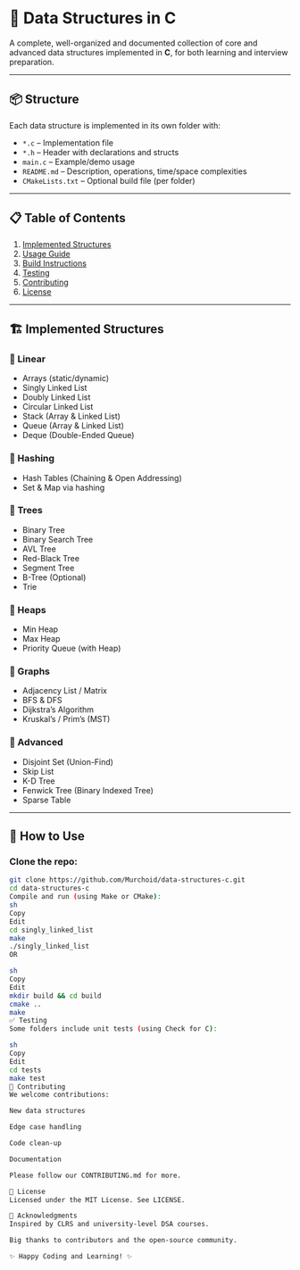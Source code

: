 # 📘 Data Structures in C

A complete, well-organized and documented collection of core and advanced data structures implemented in **C**, for both learning and interview preparation.

---

## 📦 Structure

Each data structure is implemented in its own folder with:

- `*.c` – Implementation file
- `*.h` – Header with declarations and structs
- `main.c` – Example/demo usage
- `README.md` – Description, operations, time/space complexities
- `CMakeLists.txt` – Optional build file (per folder)

---

## 📋 Table of Contents

1. [Implemented Structures](#-implemented-structures)
2. [Usage Guide](#-usage-guide)
3. [Build Instructions](#-build-instructions)
4. [Testing](#-testing)
5. [Contributing](#-contributing)
6. [License](#-license)

---

## 🏗️ Implemented Structures

### 🔹 Linear
- Arrays (static/dynamic)
- Singly Linked List
- Doubly Linked List
- Circular Linked List
- Stack (Array & Linked List)
- Queue (Array & Linked List)
- Deque (Double-Ended Queue)

### 🔹 Hashing
- Hash Tables (Chaining & Open Addressing)
- Set & Map via hashing

### 🔹 Trees
- Binary Tree
- Binary Search Tree
- AVL Tree
- Red-Black Tree
- Segment Tree
- B-Tree (Optional)
- Trie

### 🔹 Heaps
- Min Heap
- Max Heap
- Priority Queue (with Heap)

### 🔹 Graphs
- Adjacency List / Matrix
- BFS & DFS
- Dijkstra’s Algorithm
- Kruskal’s / Prim’s (MST)

### 🔹 Advanced
- Disjoint Set (Union-Find)
- Skip List
- K-D Tree
- Fenwick Tree (Binary Indexed Tree)
- Sparse Table

---

## 🚀 How to Use

### Clone the repo:
```sh
git clone https://github.com/Murchoid/data-structures-c.git
cd data-structures-c
Compile and run (using Make or CMake):
sh
Copy
Edit
cd singly_linked_list
make
./singly_linked_list
OR

sh
Copy
Edit
mkdir build && cd build
cmake ..
make
✅ Testing
Some folders include unit tests (using Check for C):

sh
Copy
Edit
cd tests
make test
🤝 Contributing
We welcome contributions:

New data structures

Edge case handling

Code clean-up

Documentation

Please follow our CONTRIBUTING.md for more.

📜 License
Licensed under the MIT License. See LICENSE.

🙌 Acknowledgments
Inspired by CLRS and university-level DSA courses.

Big thanks to contributors and the open-source community.

✨ Happy Coding and Learning! ✨
